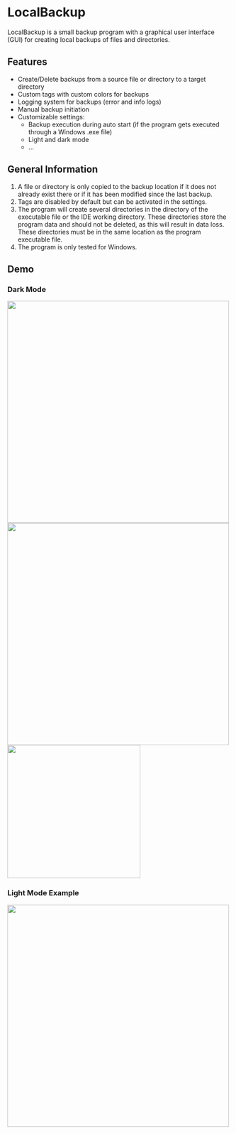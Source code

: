 # LocalBackup

LocalBackup is a small backup program with a graphical user interface (GUI) for creating local backups of files and directories.

## Features
- Create/Delete backups from a source file or directory to a target directory
- Custom tags with custom colors for backups
- Logging system for backups (error and info logs)
- Manual backup initiation
- Customizable settings:
  - Backup execution during auto start (if the program gets executed through a Windows .exe file)
  - Light and dark mode
  - ...

## General Information
1. A file or directory is only copied to the backup location if it does not already exist there or if it has been modified since the last backup.
2. Tags are disabled by default but can be activated in the settings.
3. The program will create several directories in the directory of the executable file or the IDE working directory. These directories store the program data and should not be deleted, as this will result in data loss. These directories must be in the same location as the program executable file.
4. The program is only tested for Windows.

## Demo
### Dark Mode
<img src="../media/images/main-scene-dark.png?raw=true" width="500">
<img src="../media/images/log-dark.png?raw=true" width="500">
<img src="../media/images/settings-dark.png?raw=true" width="300">

### Light Mode Example
<img src="../media/images/main-scene-light.png?raw=true" width="500">
